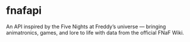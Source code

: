 # fnafapi
An API inspired by the Five Nights at Freddy’s universe — bringing animatronics, games, and lore to life with data from the official FNaF Wiki.
